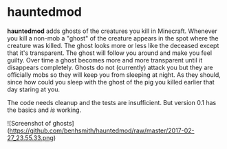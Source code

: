 # hauntedmod

**hauntedmod** adds ghosts of the creatures you kill in Minecraft. Whenever you kill a non-mob a "ghost" of the creature appears in the spot where the creature was killed. The ghost looks more or less like the deceased except that it's transparent. The ghost will follow you around and make you feel guilty. Over time a ghost becomes more and more transparent until it disappears completely. Ghosts do not (currently) attack you but they are officially mobs so they will keep you from sleeping at night. As they should, since how could you sleep with the ghost of the pig you killed earlier that day staring at you.

The code needs cleanup and the tests are insufficient. But version 0.1 has the basics and *is* working.

![Screenshot of ghosts]
(https://github.com/benhsmith/hauntedmod/raw/master/2017-02-27_23.55.33.png)
